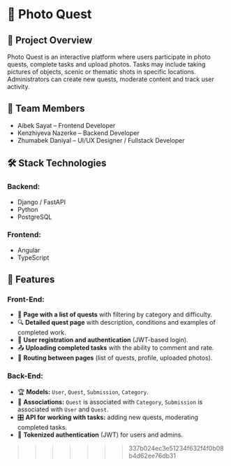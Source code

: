 # 📸 Photo Quest

## 📌 Project Overview
Photo Quest is an interactive platform where users participate in photo quests, complete tasks and upload photos.
Tasks may include taking pictures of objects, scenic or thematic shots in specific locations.
Administrators can create new quests, moderate content and track user activity.

## 👥 Team Members
- Aibek Sayat – Frontend Developer  
- Kenzhiyeva Nazerke – Backend Developer  
- Zhumabek Daniyal – UI/UX Designer / Fullstack Developer  

## 🛠️ Stack Technologies
### Backend:
- Django / FastAPI  
- Python  
- PostgreSQL  

### Frontend:
- Angular  
- TypeScript  

## 🎯 Features
### Front-End:
- 📜 **Page with a list of quests** with filtering by category and difficulty.
- 🔍 **Detailed quest page** with description, conditions and examples of completed work.
- 📝 **User registration and authentication** (JWT-based login).
- 📤 **Uploading completed tasks** with the ability to comment and rate.
- 🚀 **Routing between pages** (list of quests, profile, uploaded photos).

### Back-End:
- 🏆 **Models:** `User`, `Quest`, `Submission`, `Category`.
- 🔗 **Associations:** `Quest` is associated with `Category`, `Submission` is associated with `User` and `Quest`.
- 🎛️ **API for working with tasks:** adding new quests, moderating completed tasks.
- 🔐 **Tokenized authentication** (JWT) for users and admins.
>>>>>>> 337b024ec3e51234f632f4f0b08b4d62ee76db31
